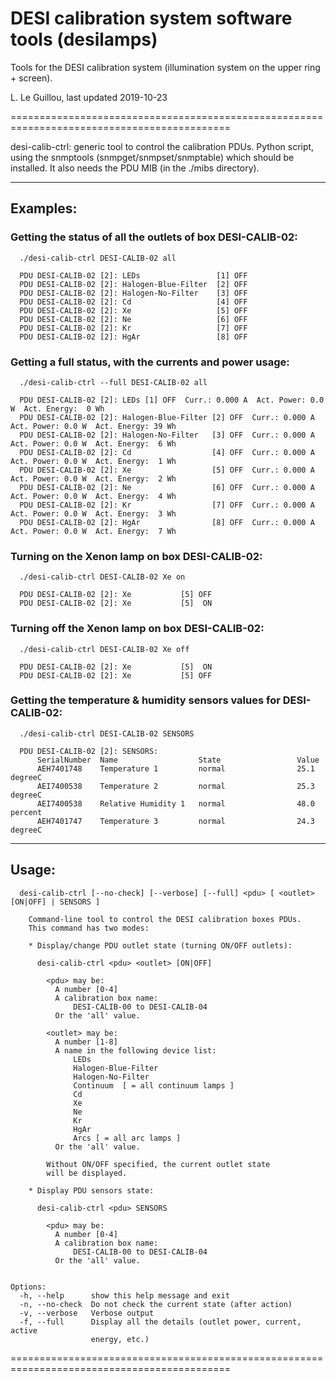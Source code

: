 # DESI calibration system software tools (desilamps)

Tools for the DESI calibration system (illumination system on the upper ring + screen).

L. Le Guillou, last updated 2019-10-23

============================================================================================

desi-calib-ctrl: generic tool to control the calibration PDUs. Python script, using
                 the snmptools (snmpget/snmpset/snmptable) which should be installed.
		 It also needs the PDU MIB (in the ./mibs directory).

--------------------------------------------------------------------------------------------

## Examples:

### Getting the status of all the outlets of box DESI-CALIB-02:
```
  ./desi-calib-ctrl DESI-CALIB-02 all

  PDU DESI-CALIB-02 [2]: LEDs                 [1] OFF
  PDU DESI-CALIB-02 [2]: Halogen-Blue-Filter  [2] OFF
  PDU DESI-CALIB-02 [2]: Halogen-No-Filter    [3] OFF
  PDU DESI-CALIB-02 [2]: Cd                   [4] OFF
  PDU DESI-CALIB-02 [2]: Xe                   [5] OFF
  PDU DESI-CALIB-02 [2]: Ne                   [6] OFF
  PDU DESI-CALIB-02 [2]: Kr                   [7] OFF
  PDU DESI-CALIB-02 [2]: HgAr                 [8] OFF
```

### Getting a full status, with the currents and power usage:
```
  ./desi-calib-ctrl --full DESI-CALIB-02 all

  PDU DESI-CALIB-02 [2]: LEDs [1] OFF  Curr.: 0.000 A  Act. Power: 0.0 W  Act. Energy:  0 Wh
  PDU DESI-CALIB-02 [2]: Halogen-Blue-Filter [2] OFF  Curr.: 0.000 A  Act. Power: 0.0 W  Act. Energy: 39 Wh
  PDU DESI-CALIB-02 [2]: Halogen-No-Filter   [3] OFF  Curr.: 0.000 A  Act. Power: 0.0 W  Act. Energy:  6 Wh
  PDU DESI-CALIB-02 [2]: Cd                  [4] OFF  Curr.: 0.000 A  Act. Power: 0.0 W  Act. Energy:  1 Wh
  PDU DESI-CALIB-02 [2]: Xe                  [5] OFF  Curr.: 0.000 A  Act. Power: 0.0 W  Act. Energy:  2 Wh
  PDU DESI-CALIB-02 [2]: Ne                  [6] OFF  Curr.: 0.000 A  Act. Power: 0.0 W  Act. Energy:  4 Wh
  PDU DESI-CALIB-02 [2]: Kr                  [7] OFF  Curr.: 0.000 A  Act. Power: 0.0 W  Act. Energy:  3 Wh
  PDU DESI-CALIB-02 [2]: HgAr                [8] OFF  Curr.: 0.000 A  Act. Power: 0.0 W  Act. Energy:  7 Wh
```

### Turning on the Xenon lamp on box DESI-CALIB-02:
```
  ./desi-calib-ctrl DESI-CALIB-02 Xe on

  PDU DESI-CALIB-02 [2]: Xe           [5] OFF
  PDU DESI-CALIB-02 [2]: Xe           [5]  ON
```

### Turning off the Xenon lamp on box DESI-CALIB-02:
```
  ./desi-calib-ctrl DESI-CALIB-02 Xe off

  PDU DESI-CALIB-02 [2]: Xe           [5]  ON
  PDU DESI-CALIB-02 [2]: Xe           [5] OFF
```

### Getting the temperature & humidity sensors values for DESI-CALIB-02:
```
  ./desi-calib-ctrl DESI-CALIB-02 SENSORS

  PDU DESI-CALIB-02 [2]: SENSORS: 
      SerialNumber  Name                  State                 Value
      AEH7401748    Temperature 1         normal                25.1  degreeC
      AEI7400538    Temperature 2         normal                25.3  degreeC
      AEI7400538    Relative Humidity 1   normal                48.0  percent
      AEH7401747    Temperature 3         normal                24.3  degreeC
```
--------------------------------------------------------------------------------------------

## Usage: 
```
  desi-calib-ctrl [--no-check] [--verbose] [--full] <pdu> [ <outlet> [ON|OFF] | SENSORS ]

    Command-line tool to control the DESI calibration boxes PDUs.
    This command has two modes:

    * Display/change PDU outlet state (turning ON/OFF outlets):

      desi-calib-ctrl <pdu> <outlet> [ON|OFF]

        <pdu> may be:
          A number [0-4]
          A calibration box name: 
              DESI-CALIB-00 to DESI-CALIB-04
          Or the 'all' value.

        <outlet> may be:
          A number [1-8]
          A name in the following device list: 
              LEDs
              Halogen-Blue-Filter
              Halogen-No-Filter
              Continuum  [ = all continuum lamps ]              
              Cd
              Xe
              Ne
              Kr
              HgAr
              Arcs [ = all arc lamps ]
          Or the 'all' value.

        Without ON/OFF specified, the current outlet state
        will be displayed.

    * Display PDU sensors state:

      desi-calib-ctrl <pdu> SENSORS

        <pdu> may be:
          A number [0-4]
          A calibration box name:
              DESI-CALIB-00 to DESI-CALIB-04
          Or the 'all' value.
    

Options:
  -h, --help      show this help message and exit
  -n, --no-check  Do not check the current state (after action)
  -v, --verbose   Verbose output
  -f, --full      Display all the details (outlet power, current, active
                  energy, etc.)

```
============================================================================================
